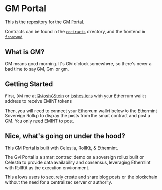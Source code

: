 # GM Portal

This is the repository for the [GM Portal](https://gmportal.xyz).

Contracts can be found in the [`contracts`](./contracts) directory, and the frontend in [`frontend`](./frontend).

## What is GM?
GM means good morning. It's GM o'clock somewhere, so there's never a bad time to say GM, Gm, or gm.

## Getting Started
First, DM me at [@JoshCStein](https://twitter.com/JoshCStein) or [joshcs.lens](https://www.lensfrens.xyz/joshcs.lens) with your Ethereum wallet address to receive EMINT tokens.

Then, you will need to connect your Ethereum wallet below to the Ethermint Sovereign Rollup to display the posts from the smart contract and post a GM. You only need EMINT to post.

## Nice, what's going on under the hood?
This GM Portal is built with Celestia, RollKit, & Ethermint.

The GM Portal is a smart contract demo on a sovereign rollup built on Celestia to provide data availability and consensus, leveraging Ethermint with RollKit as the execution environment.

This allows users to securely create and share blog posts on the blockchain without the need for a centralized server or authority.
